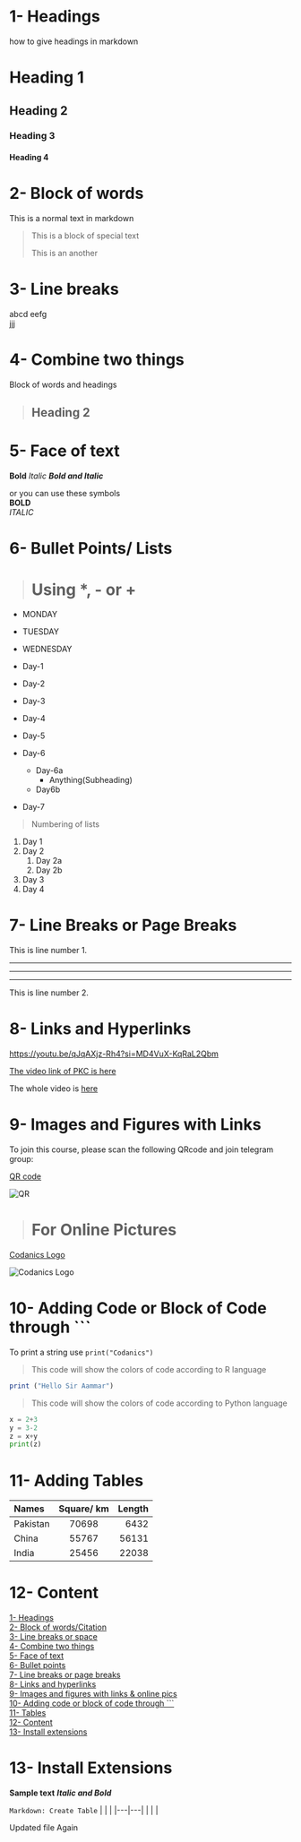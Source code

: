 # 1- Headings

how to give headings in markdown
# Heading 1
## Heading 2
### Heading 3
#### Heading 4 


# 2- Block of words
This is a normal text in markdown
> This is a block of special text
>
>This is an another

# 3- Line breaks
abcd eefg\
jjj

# 4- Combine two things
Block of words and headings
>## Heading 2

# 5- Face of text
**Bold**
*Italic*
***Bold and Italic***

or you can use these symbols\
__BOLD__\
_ITALIC_

# 6- Bullet Points/  Lists

> # Using *, - or +

* MONDAY
+ TUESDAY
- WEDNESDAY

- Day-1
- Day-2
- Day-3
- Day-4
- Day-5
- Day-6
  - Day-6a
    - Anything(Subheading)
  - Day6b
- Day-7

> Numbering of lists
1. Day 1
2. Day 2
   1. Day 2a
   2. Day 2b
3. Day 3
4. Day 4

# 7- Line Breaks or Page Breaks
This is line number 1.

---
___
***
This is line number 2.

# 8- Links and Hyperlinks

<https://youtu.be/qJqAXjz-Rh4?si=MD4VuX-KqRaL2Qbm>

[The video link of PKC is here](https://youtu.be/qJqAXjz-Rh4?si=MD4VuX-KqRaL2Qbm)



[Codanics]:https://youtu.be/qJqAXjz-Rh4?si=MD4VuX-KqRaL2Qbm

The whole video is [here][Codanics]



# 9- Images and Figures with Links
<!-- To join this course, please scan the following QRcode and join telegram group: -->
To join this course, please scan the following QRcode and join telegram group:

[QR code](qr.png)

![QR](qr.png)

> # For Online Pictures
[Codanics Logo](https://images.app.goo.gl/QGsknLv6yy8EzenJA)

![Codanics Logo](https://images.app.goo.gl/QGsknLv6yy8EzenJA)


# 10- Adding Code or Block of Code through ```

To print a string use `print("Codanics")`

>This code will show the colors of code according to R language
```R
print ("Hello Sir Aammar")
```

>This code will show the colors of code according to Python language

```Python
x = 2+3
y = 3-2
z = x+y
print(z)
```

# 11- Adding Tables
| Names | Square/ km | Length |
| :--- | :---: | ---: |
| Pakistan | 70698 | 6432 |
| China    | 55767 | 56131|
| India    | 25456 | 22038|



# 12- Content
[1- Headings](#1--headings)\
[2- Block of words/Citation](#2--block-of-words)\
[3- Line breaks or space](#3--line-breaks)\
[4- Combine two things](#4--combine-two-things)\
[5- Face of text](#5--face-of-text)\
[6- Bullet points](#6--bullet-points-lists)\
[7- Line breaks or page breaks](#7--line-breaks-or-page-breaks)\
[8- Links and hyperlinks](#8--links-and-hyperlinks)\
[9- Images and figures with links & online pics](#9--images-and-figures-with-links)\
[10- Adding code or block of code through ```](#10--adding-code-or-block-of-code-through)\
[11- Tables](#11--adding-tables)\
[12- Content](#12--content)\
[13- Install extensions](#13--install-extensions)

# 13- Install Extensions

**Sample text**
***Italic and Bold***

`Markdown: Create Table`
|   |   |
|---|---|
|   |   |

Updated file
Again
